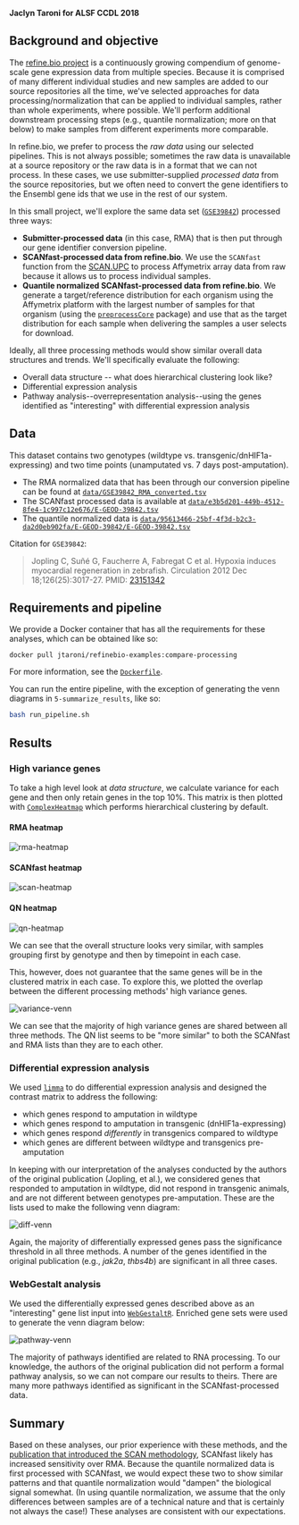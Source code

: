 **Jaclyn Taroni for ALSF CCDL 2018**

## Background and objective

The [refine.bio project](https://github.com/AlexsLemonade/refinebio) is a continuously growing compendium of genome-scale gene expression data from multiple species. 
Because it is comprised of many different individual studies and new samples are added to our source repositories all the time, we've selected approaches for data processing/normalization that can be applied to individual samples, rather than whole experiments, where possible.
We'll perform additional downstream processing steps (e.g., quantile normalization; more on that below) to make samples from different experiments more comparable.

In refine.bio, we prefer to process the _raw data_ using our selected pipelines.
This is not always possible; sometimes the raw data is unavailable at a source repository or the raw data is in a format that we can not process. 
In these cases, we use submitter-supplied _processed data_ from the source repositories, but we often need to convert the gene identifiers to the Ensembl gene ids that we use in the rest of our system.

In this small project, we'll explore the same data set ([`GSE39842`](https://www.ncbi.nlm.nih.gov/geo/query/acc.cgi?acc=GSE39842)) processed three ways:

* **Submitter-processed data** (in this case, RMA) that is then put through our gene identifier conversion pipeline.
* **SCANfast-processed data from refine.bio**. We use the `SCANfast` function from the [SCAN.UPC](https://bioconductor.org/packages/release/bioc/html/SCAN.UPC.html) to process Affymetrix array data from raw because it allows us to process individual samples.
* **Quantile normalized SCANfast-processed data from refine.bio**. We generate a target/reference distribution for each organism using the Affymetrix platform with the largest number of samples for that organism (using the [`preprocessCore`](https://bioconductor.org/packages/release/bioc/html/preprocessCore.html) package) and use that as the target distribution for each sample when delivering the samples a user selects for download.

Ideally, all three processing methods would show similar overall data structures and trends. 
We'll specifically evaluate the following:

* Overall data structure -- what does hierarchical clustering look like?
* Differential expression analysis
* Pathway analysis--overrepresentation analysis--using the genes identified as "interesting" with differential expression analysis

## Data

This dataset contains two genotypes (wildtype vs. transgenic/dnHIF1a-expressing) and two time points (unamputated vs. 7 days post-amputation).

* The RMA normalized data that has been through our conversion pipeline can be found at [`data/GSE39842_RMA_converted.tsv`](https://github.com/AlexsLemonade/refinebio-examples/blob/master/compare-processing/data/GSE39842_RMA_converted.tsv)
* The SCANfast processed data is available at [`data/e3b5d201-449b-4512-8fe4-1c997c12e676/E-GEOD-39842.tsv`](https://github.com/AlexsLemonade/refinebio-examples/blob/master/compare-processing/data/e3b5d201-449b-4512-8fe4-1c997c12e676/E-GEOD-39842.tsv)
* The quantile normalized data is [`data/95613466-25bf-4f3d-b2c3-da2d0eb902fa/E-GEOD-39842/E-GEOD-39842.tsv`](https://github.com/AlexsLemonade/refinebio-examples/blob/master/compare-processing/data/95613466-25bf-4f3d-b2c3-da2d0eb902fa/E-GEOD-39842/E-GEOD-39842.tsv)

Citation for `GSE39842`:
> Jopling C, Suñé G, Faucherre A, Fabregat C et al. Hypoxia induces myocardial regeneration in zebrafish. Circulation 2012 Dec 18;126(25):3017-27. PMID: [23151342](https://www.ncbi.nlm.nih.gov/pubmed/23151342)

## Requirements and pipeline

We provide a Docker container that has all the requirements for these analyses, which can be obtained like so:

```
docker pull jtaroni/refinebio-examples:compare-processing
```

For more information, see the [`Dockerfile`](https://github.com/AlexsLemonade/refinebio-examples/blob/master/compare-processing/docker/Dockerfile).

You can run the entire pipeline, with the exception of generating the venn diagrams in `5-summarize_results`, like so:

```bash
bash run_pipeline.sh
```

## Results

### High variance genes

To take a high level look at _data structure_, we calculate variance for each gene and then only retain genes in the top 10%. This matrix is then plotted with [`ComplexHeatmap`](http://bioconductor.org/packages/release/bioc/html/ComplexHeatmap.html) which performs hierarchical clustering by default.

#### RMA heatmap

![rma-heatmap](https://github.com/AlexsLemonade/refinebio-examples/blob/master/compare-processing/plots/RMA_GSE39842_high_variance_heatmap.png)

#### SCANfast heatmap

![scan-heatmap](https://github.com/AlexsLemonade/refinebio-examples/blob/master/compare-processing/plots/SCANfast_GSE39842_high_variance_heatmap.png)

#### QN heatmap

![qn-heatmap](https://github.com/AlexsLemonade/refinebio-examples/blob/master/compare-processing/plots/QN_GSE39842_high_variance_heatmap.png)

We can see that the overall structure looks very similar, with samples grouping first by genotype and then by timepoint in each case.

This, however, does not guarantee that the same genes will be in the clustered matrix in each case. 
To explore this, we plotted the overlap between the different processing methods' high variance genes.

![variance-venn](https://github.com/AlexsLemonade/refinebio-examples/blob/master/compare-processing/plots/high_variance_genes_venn.png)

We can see that the majority of high variance genes are shared between all three methods. 
The QN list seems to be "more similar" to both the SCANfast and RMA lists than they are to each other.

### Differential expression analysis

We used [`limma`](http://bioconductor.org/packages/release/bioc/html/limma.html) to do differential expression analysis and designed the contrast matrix to address the following:

* which genes respond to amputation in wildtype
* which genes respond to amputation in transgenic (dnHIF1a-expressing)
* which genes respond _differently_ in transgenics compared to wildtype
* which genes are different between wildtype and transgenics pre-amputation

In keeping with our interpretation of the analyses conducted by the authors of the original publication (Jopling, et al.), we considered genes that responded to amputation in wildtype, did not respond in transgenic animals, and are not different between genotypes pre-amputation.
These are the lists used to make the following venn diagram:

![diff-venn](https://github.com/AlexsLemonade/refinebio-examples/blob/master/compare-processing/plots/diff_exp_genes_venn.png)

Again, the majority of differentially expressed genes pass the significance threshold in all three methods.
A number of the genes identified in the original publication (e.g., _jak2a_, _thbs4b_) are significant in all three cases.

### WebGestalt analysis

We used the differentially expressed genes described above as an "interesting" gene list input into [`WebGestaltR`](https://cran.r-project.org/package=WebGestaltR).
Enriched gene sets were used to generate the venn diagram below:

![pathway-venn](https://github.com/AlexsLemonade/refinebio-examples/blob/master/compare-processing/plots/significant_genesets_venn.png)

The majority of pathways identified are related to RNA processing.
To our knowledge, the authors of the original publication did not perform a formal pathway analysis, so we can not compare our results to theirs.
There are many more pathways identified as significant in the SCANfast-processed data.

## Summary

Based on these analyses, our prior experience with these methods, and the [publication that introduced the SCAN methodology](http://doi.org/10.1016/j.ygeno.2012.08.003), SCANfast likely has increased sensitivity over RMA. 
Because the quantile normalized data is first processed with SCANfast, we would expect these two to show similar patterns and that quantile normalization would "dampen" the biological signal somewhat.
(In using quantile normalization, we assume that the only differences between samples are of a technical nature and that is certainly not always the case!)
These analyses are consistent with our expectations.
